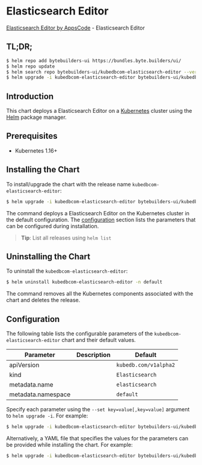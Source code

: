 # Elasticsearch Editor

[Elasticsearch Editor by AppsCode](https://byte.builders) - Elasticsearch Editor

## TL;DR;

```bash
$ helm repo add bytebuilders-ui https://bundles.byte.builders/ui/
$ helm repo update
$ helm search repo bytebuilders-ui/kubedbcom-elasticsearch-editor --version=v0.4.3
$ helm upgrade -i kubedbcom-elasticsearch-editor bytebuilders-ui/kubedbcom-elasticsearch-editor -n default --create-namespace --version=v0.4.3
```

## Introduction

This chart deploys a Elasticsearch Editor on a [Kubernetes](http://kubernetes.io) cluster using the [Helm](https://helm.sh) package manager.

## Prerequisites

- Kubernetes 1.16+

## Installing the Chart

To install/upgrade the chart with the release name `kubedbcom-elasticsearch-editor`:

```bash
$ helm upgrade -i kubedbcom-elasticsearch-editor bytebuilders-ui/kubedbcom-elasticsearch-editor -n default --create-namespace --version=v0.4.3
```

The command deploys a Elasticsearch Editor on the Kubernetes cluster in the default configuration. The [configuration](#configuration) section lists the parameters that can be configured during installation.

> **Tip**: List all releases using `helm list`

## Uninstalling the Chart

To uninstall the `kubedbcom-elasticsearch-editor`:

```bash
$ helm uninstall kubedbcom-elasticsearch-editor -n default
```

The command removes all the Kubernetes components associated with the chart and deletes the release.

## Configuration

The following table lists the configurable parameters of the `kubedbcom-elasticsearch-editor` chart and their default values.

|     Parameter      | Description |             Default              |
|--------------------|-------------|----------------------------------|
| apiVersion         |             | <code>kubedb.com/v1alpha2</code> |
| kind               |             | <code>Elasticsearch</code>       |
| metadata.name      |             | <code>elasticsearch</code>       |
| metadata.namespace |             | <code>default</code>             |


Specify each parameter using the `--set key=value[,key=value]` argument to `helm upgrade -i`. For example:

```bash
$ helm upgrade -i kubedbcom-elasticsearch-editor bytebuilders-ui/kubedbcom-elasticsearch-editor -n default --create-namespace --version=v0.4.3 --set apiVersion=kubedb.com/v1alpha2
```

Alternatively, a YAML file that specifies the values for the parameters can be provided while
installing the chart. For example:

```bash
$ helm upgrade -i kubedbcom-elasticsearch-editor bytebuilders-ui/kubedbcom-elasticsearch-editor -n default --create-namespace --version=v0.4.3 --values values.yaml
```
